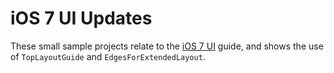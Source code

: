 iOS 7 UI Updates
================

These small sample projects relate to the [iOS 7 UI](/guides/ios/platform_features/ios7_ui/#Full-Screen_Content) guide, and shows the use of `TopLayoutGuide` and `EdgesForExtendedLayout`.

